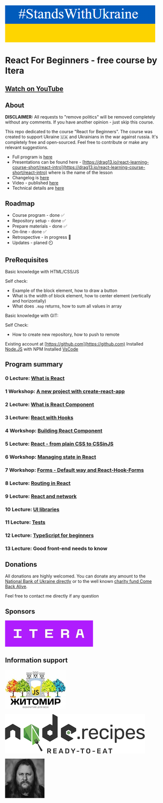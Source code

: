 [![StandsWithUkraine](https://raw.githubusercontent.com/Drag13/drag13.github.io/development/swu.PNG)](https://savelife.in.ua/en/donate/)

# React For Beginners - free course by Itera

## [Watch on YouTube](https://www.youtube.com/channel/UCg-txtmOEQ8BniR8008O1mA)

## About

**DISCLAIMER:**
All requests to "remove politics" will be removed completely without any comments. If you have another opinion - just skip this course.

This repo dedicated to the course "React for Beginners". The course was created to support Ukraine 🇺🇦 and Ukrainians in the war against russia. It's completely free and open-sourced. Feel free to contribute or make any relevant suggestions.

- Full program is [here](PROGRAM.md)
- Presentations can be found here - [https://drag13.io/react-learning-course-short/react-intro](https://drag13.io/react-learning-course-short/react-intro) where is the name of the lesson
- Changelog is [here](CHANGELOG.md)
- Video - published [here](https://www.youtube.com/channel/UCg-txtmOEQ8BniR8008O1mA)
- Technical details are [here](devlog.md)

## Roadmap

* Course program                  - done ✅
* Repository setup                - done ✅
* Prepare materials               - done ✅
* On-line                         - done ✅
* Retrospective                   - in progress 🔨
* Updates                         - planed ⏲️

## PreRequisites

Basic knowledge with HTML/CSS/JS

Self check:

- Example of the block element, how to draw a button
- What is the width of block element, how to center element (vertically and horizontally)
- What does `.map` returns, how to sum all values in array

Basic knowledge with GIT:

Self Check:

- How to create new repository, how to push to remote

Existing account at [https://github.com](https://github.com)
Installed [Node.JS](https://nodejs.org/en/) with NPM
Installed [VsCode](https://code.visualstudio.com/)

## Program summary

### 0 Lecture: [What is React](https://youtu.be/fQ_UNyQBiqg)

### 1 Workshop: [A new project with create-react-app](https://youtu.be/2r1TW9yPhlQ)

### 2 Lecture: [What is React Component](https://youtu.be/BPIeZqomYQw)

### 3 Lecture: [React with Hooks](https://youtu.be/6AHDZGumKZg)

### 4 Workshop: [Building React Component](https://drag13.io/react-learning-course-short/react-new-component)

### 5 Lecture: [React - from plain CSS to CSSinJS](https://www.youtube.com/watch?v=8al4xMhWWCE)

### 6 Workshop: [Managing state in React](https://youtu.be/2KTqbf31cLw)

### 7 Workshop: [Forms - Default way and React-Hook-Forms](https://youtu.be/gwrMDwYLIWs)

### 8 Lecture: [Routing in React](https://youtu.be/D0Fkm63FoSY)

### 9 Lecture: [React and network](https://youtu.be/Tm6l612v2v0)

### 10 Lecture: [UI libraries](https://drag13.io/react-learning-course-short/react-ui-lib)

### 11 Lecture: [Tests](https://youtu.be/ASI73nQ9zP8)

### 12 Lecture: [TypeScript for beginners](https://youtu.be/ND-XaEQ4VSk)

### 13 Lecture: Good front-end needs to know

## Donations

All donations are highly welcomed. You can donate any amount to the [National Bank of Ukraine directly](https://bank.gov.ua/en/news/all/natsionalniy-bank-vidkriv-spetsrahunok-dlya-zboru-koshtiv-na-potrebi-armiyi) or to the well known [charity fund Come Back Alive](https://www.comebackalive.in.ua/donate).

Feel free to contact me directly if any question

## Sponsors

[![](/presentations/shared/imgs/Itera-logo-white-fuchsia.jpg)](itera.com)

## Information support

[![beerjs](./presentations/shared/imgs/39900370_1138320566319759_9157901823137284096_n.jpg)](https://t.me/beerJSZhytomyr)

[![node.recipes](./presentations/shared/imgs/njsr.png)](http://node.recipes/)

[![Babich Lviv CSS](./presentations/shared/imgs/babich.jpg)](https://t.me/toisamyibabich)